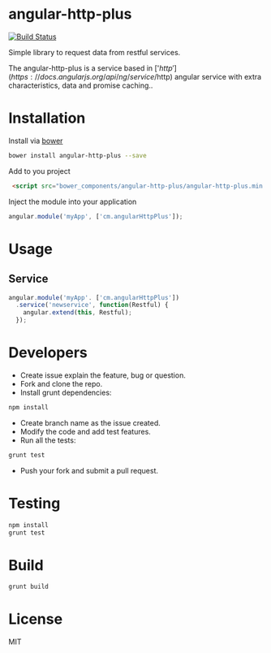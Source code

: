 # angular-http-plus
[![Build Status](https://travis-ci.org/ceoaliongroo/angular-http-plus.svg?branch=master)](https://travis-ci.org/ceoaliongroo/angular-http-plus)
 
Simple library to request data from restful services.

The angular-http-plus is a service based in ['$http'](https://docs.angularjs.org/api/ng/service/$http) angular service with extra characteristics, data and promise caching.. 

# Installation

Install via [bower](http://bower.io/search/)
```bash
bower install angular-http-plus --save
```

Add to you project
```html
 <script src="bower_components/angular-http-plus/angular-http-plus.min.js"></script>
```

Inject the module into your application
```javascript
angular.module('myApp', ['cm.angularHttpPlus']);
```

# Usage

## Service
```javascript
angular.module('myApp'. ['cm.angularHttpPlus'])
  .service('newservice', function(Restful) {
    angular.extend(this, Restful);
  });
```

# Developers

- Create issue explain the feature, bug or question.
- Fork and clone the repo.
- Install grunt dependencies:

```bash
npm install 
```

- Create branch name as the issue created.
- Modify the code and add test features.
- Run all the tests:

```bash
grunt test
```

- Push your fork and submit a pull request. 

# Testing 

```bash
npm install
grunt test
```

# Build

```bash
grunt build
```

# License

MIT
